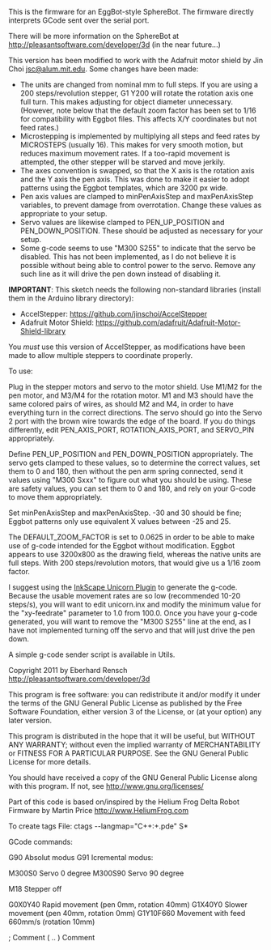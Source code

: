 This is the firmware for an EggBot-style SphereBot.
The firmware directly interprets GCode sent over the serial port.

There will be more information on the SphereBot at http://pleasantsoftware.com/developer/3d (in the near future...)


This version has been modified to work with the Adafruit motor shield by Jin Choi <jsc@alum.mit.edu>. Some changes have been made:

* The units are changed from nominal mm to full steps. If you are using a 200 steps/revolution stepper, G1 Y200 will rotate the rotation axis one full turn. This makes adjusting for object diameter unnecessary. (However, note below that the default zoom factor has been set to 1/16 for compatibility with Eggbot files. This affects X/Y coordinates but not feed rates.)
* Microstepping is implemented by multiplying all steps and feed rates by MICROSTEPS (usually 16). This makes for very smooth motion, but reduces maximum movement rates. If a too-rapid movement is attempted, the other stepper will be starved and move jerkily.
* The axes convention is swapped, so that the X axis is the rotation axis and the Y axis the pen axis. This was done to make it easier to adopt patterns using the Eggbot templates, which are 3200 px wide.
* Pen axis values are clamped to minPenAxisStep and maxPenAxisStep variables, to prevent damage from overrotation. Change these values as appropriate to your setup.
* Servo values are likewise clamped to PEN_UP_POSITION and PEN_DOWN_POSITION. These should be adjusted as necessary for your setup.
* Some g-code seems to use "M300 S255" to indicate that the servo be disabled. This has not been implemented, as I do not believe it is possible without being able to control power to the servo. Remove any such line as it will drive the pen down instead of disabling it.

**IMPORTANT**: This sketch needs the following non-standard libraries (install them in the Arduino library directory):

* AccelStepper: https://github.com/jinschoi/AccelStepper
* Adafruit Motor Shield: https://github.com/adafruit/Adafruit-Motor-Shield-library

You *must* use this version of AccelStepper, as modifications have been made to allow multiple steppers to coordinate properly.

To use:

Plug in the stepper motors and servo to the motor shield. Use M1/M2 for the pen motor, and M3/M4 for the rotation motor. M1 and M3 should have the same colored pairs of wires, as should M2 and M4, in order to have everything turn in the correct directions. The servo should go into the Servo 2 port with the brown wire towards the edge of the board. If you do things differently, edit PEN_AXIS_PORT, ROTATION_AXIS_PORT, and SERVO_PIN appropriately.

Define PEN_UP_POSITION and PEN_DOWN_POSITION appropriately. The servo gets clamped to these values, so to determine the correct values, set them to 0 and 180, then without the pen arm spring connected, send it values using "M300 Sxxx" to figure out what you should be using. These are safety values, you can set them to 0 and 180, and rely on your G-code to move them appropriately.

Set minPenAxisStep and maxPenAxisStep. -30 and 30 should be fine; Eggbot patterns only use equivalent X values between -25 and 25.

The DEFAULT_ZOOM_FACTOR is set to 0.0625 in order to be able to make use of g-code intended for the Eggbot without modification. Eggbot appears to use 3200x800 as the drawing field, whereas the native units are full steps. With 200 steps/revolution motors, that would give us a 1/16 zoom factor.

I suggest using the [InkScape Unicorn Plugin](https://github.com/martymcguire/inkscape-unicorn) to generate the g-code. Because the usable movement rates are so low (recommended 10-20 steps/s), you will want to edit unicorn.inx and modify the minimum value for the "xy-feedrate" parameter to 1.0 from 100.0. Once you have your g-code generated, you will want to remove the "M300 S255" line at the end, as I have not implemented turning off the servo and that will just drive the pen down.

A simple g-code sender script is available in Utils.


Copyright 2011 by Eberhard Rensch <http://pleasantsoftware.com/developer/3d>

This program is free software: you can redistribute it and/or modify
it under the terms of the GNU General Public License as published by
the Free Software Foundation, either version 3 of the License, or
(at your option) any later version.

This program is distributed in the hope that it will be useful,
but WITHOUT ANY WARRANTY; without even the implied warranty of
MERCHANTABILITY or FITNESS FOR A PARTICULAR PURPOSE.  See the
GNU General Public License for more details.

You should have received a copy of the GNU General Public License
along with this program.  If not, see <http://www.gnu.org/licenses/>

Part of this code is based on/inspired by the Helium Frog Delta Robot Firmware
by Martin Price <http://www.HeliumFrog.com>

To create tags File: ctags --langmap="C++:+.pde" S*


GCode commands:

G90	Absolut modus
G91	Icremental modus:

M300S0	Servo 0 degree
M300S90	Servo 90 degree


M18	Stepper off

G0X0Y40	Rapid movement (pen 0mm, rotation 40mm)
G1X40Y0 Slower movement (pen 40mm, rotation 0mm)
G1Y10F660 Movement with feed 660mm/s (rotation 10mm)

;	Comment
( .. )	Comment
